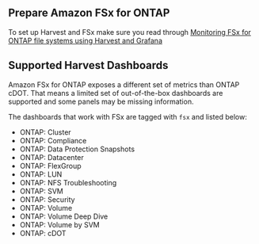 
## Prepare Amazon FSx for ONTAP

To set up Harvest and FSx make sure you read through 
[Monitoring FSx for ONTAP file systems using Harvest and Grafana](https://docs.aws.amazon.com/fsx/latest/ONTAPGuide/monitoring-harvest-grafana.html)

## Supported Harvest Dashboards

Amazon FSx for ONTAP exposes a different set of metrics than ONTAP cDOT.
That means a limited set of out-of-the-box dashboards are supported and
some panels may be missing information. 

The dashboards that work with FSx are tagged with `fsx` and listed below:

* ONTAP: Cluster
* ONTAP: Compliance
* ONTAP: Data Protection Snapshots
* ONTAP: Datacenter
* ONTAP: FlexGroup
* ONTAP: LUN
* ONTAP: NFS Troubleshooting
* ONTAP: SVM
* ONTAP: Security
* ONTAP: Volume
* ONTAP: Volume Deep Dive
* ONTAP: Volume by SVM
* ONTAP: cDOT